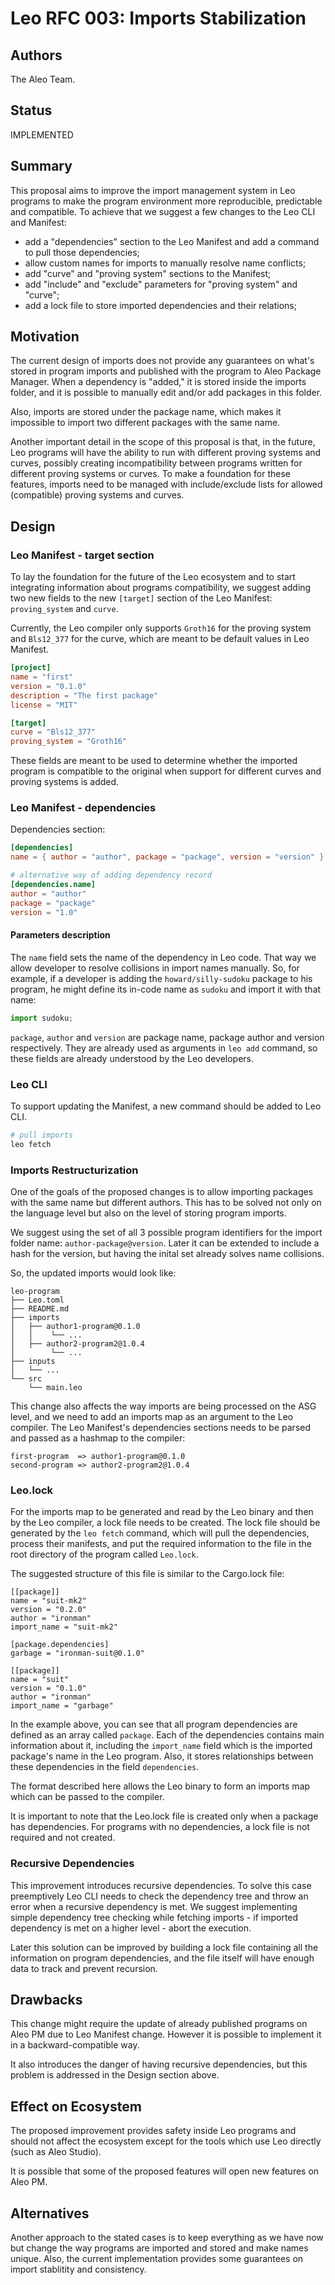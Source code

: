 # Leo RFC 003: Imports Stabilization

## Authors

The Aleo Team.

## Status

IMPLEMENTED

## Summary

This proposal aims to improve the import management system in Leo programs to
make the program environment more reproducible, predictable and compatible. To achieve
that we suggest a few changes to the Leo CLI and Manifest:

- add a "dependencies" section to the Leo Manifest and add a command to pull those dependencies;
- allow custom names for imports to manually resolve name conflicts;
- add "curve" and "proving system" sections to the Manifest;
- add "include" and "exclude" parameters for "proving system" and "curve";
- add a lock file to store imported dependencies and their relations;

## Motivation

The current design of imports does not provide any guarantees on what's stored
in program imports and published with the program to Aleo Package Manager.
When a dependency is "added," it is stored inside the imports folder, and it is possible
to manually edit and/or add packages in this folder.

Also, imports are stored under the package name, which makes it impossible to import
two different packages with the same name.

Another important detail in the scope of this proposal is that, in the future, Leo
programs will have the ability to run with different proving systems
and curves, possibly creating incompatibility between programs written
for different proving systems or curves. To make a foundation for these features,
imports need to be managed with include/exclude lists for allowed (compatible)
proving systems and curves.

## Design

### Leo Manifest - target section

To lay the foundation for the future of the Leo ecosystem and to start integrating
information about programs compatibility, we suggest adding two new fields to
the new `[target]` section of the Leo Manifest: `proving_system` and `curve`.

Currently, the Leo compiler only supports `Groth16` for the proving system and `Bls12_377`
for the curve, which are meant to be default values in Leo Manifest.

```toml
[project]
name = "first"
version = "0.1.0"
description = "The first package"
license = "MIT"

[target]
curve = "Bls12_377"
proving_system = "Groth16"
```

These fields are meant to be used to determine whether the imported program is
compatible to the original when support for different curves and proving systems
is added.

### Leo Manifest - dependencies

Dependencies section:

```toml
[dependencies]
name = { author = "author", package = "package", version = "version" }

# alternative way of adding dependency record
[dependencies.name]
author = "author"
package = "package"
version = "1.0"
```

#### Parameters description

The `name` field sets the name of the dependency in Leo code. That way we allow
developer to resolve collisions in import names manually. So, for example,
if a developer is adding the `howard/silly-sudoku` package to his program, he
might define its in-code name as `sudoku` and import it with that name:

```ts
import sudoku;
```

`package`, `author` and `version` are package name, package author and
version respectively. They are already used as arguments in `leo add`
command, so these fields are already understood by the Leo developers.

### Leo CLI

To support updating the Manifest, a new command should be added to Leo CLI.

```bash
# pull imports
leo fetch
```

### Imports Restructurization

One of the goals of the proposed changes is to allow importing packages with the
same name but different authors. This has to be solved not only on the
language level but also on the level of storing program imports.

We suggest using the set of all 3 possible program identifiers for the import
folder name: `author-package@version`. Later it can be extended to
include a hash for the version, but having the inital set already solves name
collisions.

So, the updated imports would look like:

```
leo-program
├── Leo.toml
├── README.md
├── imports
│   ├── author1-program@0.1.0
│   │    └── ...
│   ├── author2-program2@1.0.4
│        └── ...
├── inputs
│   └── ...
└── src
    └── main.leo
```

This change also affects the way imports are being processed on the ASG
level, and we need to add an imports map as an argument to the Leo compiler.
The Leo Manifest's dependencies sections needs to be parsed and passed as
a hashmap to the compiler:

```
first-program  => author1-program@0.1.0
second-program => author2-program2@1.0.4
```

### Leo.lock

For the imports map to be generated and read by the Leo binary and then by the Leo compiler,
a lock file needs to be created. The lock file should be generated by the `leo fetch` command,
which will pull the dependencies, process their manifests, and put the required information
to the file in the root directory of the program called `Leo.lock`.

The suggested structure of this file is similar to the Cargo.lock file:

```
[[package]]
name = "suit-mk2"
version = "0.2.0"
author = "ironman"
import_name = "suit-mk2"

[package.dependencies]
garbage = "ironman-suit@0.1.0"

[[package]]
name = "suit"
version = "0.1.0"
author = "ironman"
import_name = "garbage"
```

In the example above, you can see that all program dependencies are defined as an
array called `package`. Each of the dependencies contains main information about
it, including the `import_name` field which is the imported package's name in
the Leo program. Also, it stores relationships between these dependencies in the
field `dependencies`.

The format described here allows the Leo binary to form an imports map which can be
passed to the compiler.

It is important to note that the Leo.lock file is created only when a package has dependencies.
For programs with no dependencies, a lock file is not required and not created.

### Recursive Dependencies

This improvement introduces recursive dependencies. To solve this case preemptively
Leo CLI needs to check the dependency tree and throw an error when a recursive dependency
is met. We suggest implementing simple dependency tree checking while fetching
imports - if imported dependency is met on a higher level - abort the execution.

Later this solution can be improved by building a lock file containing all the
information on program dependencies, and the file itself will have enough data
to track and prevent recursion.

## Drawbacks

This change might require the update of already published programs on Aleo PM due to
Leo Manifest change. However it is possible to implement it in a backward-compatible
way.

It also introduces the danger of having recursive dependencies, but this problem is addressed in the Design section above.

## Effect on Ecosystem

The proposed improvement provides safety inside Leo programs and should not affect
the ecosystem except for the tools which use Leo directly (such as Aleo Studio).

It is possible that some of the proposed features will open new features on Aleo PM.

## Alternatives

Another approach to the stated cases is to keep everything as we have now but change
the way programs are imported and stored and make names unique. Also, the current
implementation provides some guarantees on import stablitity and consistency.
